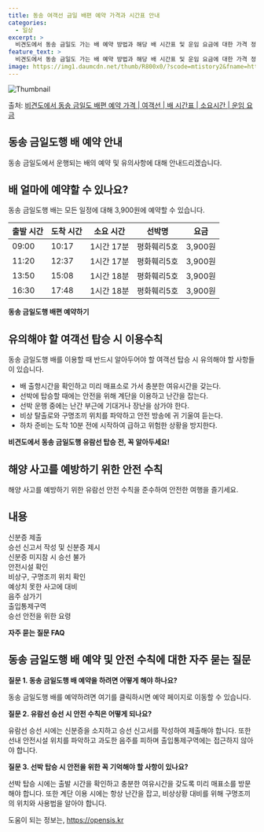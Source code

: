 ```yaml
---
title: 동송 여객선 금일 배편 예약 가격과 시간표 안내
categories:
  - 일상
excerpt: >
  비견도에서 동송 금일도 가는 배 예약 방법과 해당 배 시간표 및 운임 요금에 대한 가격 정보를 안내 드리겠습니다. 안전하고 재밋는 동송 금일도행 여행을 위해 아래 정보 참고하시기 바랍니다. 동송 금일도행 배편 예약하기 👈 클릭비견도에서 동송 금일도행 배 시간표출발 시간도착 시간소요 시간선박명요금09:0010:171시간 17분평화훼리5호3,900원11:2012:371시간 17분평화훼리5호3,900원13:5015:081시간 18분평화훼리5호3,900원16:3017:481시간 18분평화훼리5호3,900원동송 금일도행 배편 예약하기 👈 클릭비견도에서 동송 금일도행 여객선 탑승 시 이용수칙비견도에서 동송 금일도행 배를 이용할 때 반드시 알아두어야 할 여객선 탑승 시 유의해야 할 사항들이 있습니다. 중요한 내용 1..
feature_text: >
  비견도에서 동송 금일도 가는 배 예약 방법과 해당 배 시간표 및 운임 요금에 대한 가격 정보를 안내 드리겠습니다. 안전하고 재밋는 동송 금일도행 여행을 위해 아래 정보 참고하시기 바랍니다. 동송 금일도행 배편 예약하기 👈 클릭비견도에서 동송 금일도행 배 시간표출발 시간도착 시간소요 시간선박명요금09:0010:171시간 17분평화훼리5호3,900원11:2012:371시간 17분평화훼리5호3,900원13:5015:081시간 18분평화훼리5호3,900원16:3017:481시간 18분평화훼리5호3,900원동송 금일도행 배편 예약하기 👈 클릭비견도에서 동송 금일도행 여객선 탑승 시 이용수칙비견도에서 동송 금일도행 배를 이용할 때 반드시 알아두어야 할 여객선 탑승 시 유의해야 할 사항들이 있습니다. 중요한 내용 1..
image: https://img1.daumcdn.net/thumb/R800x0/?scode=mtistory2&fname=https%3A%2F%2Fblog.kakaocdn.net%2Fdn%2Fbhyr3j%2FbtsHCBjqfVz%2F0NmiGIy2sQXCKBKCy2ra3k%2Fimg.webp
---
```


![Thumbnail](https://img1.daumcdn.net/thumb/R800x0/?scode=mtistory2&fname=https%3A%2F%2Fblog.kakaocdn.net%2Fdn%2Fbhyr3j%2FbtsHCBjqfVz%2F0NmiGIy2sQXCKBKCy2ra3k%2Fimg.webp)

<p>출처: <a href="https://opensis.kr/entry/%EB%B9%84%EA%B2%AC%EB%8F%84%EC%97%90%EC%84%9C-%EB%8F%99%EC%86%A1-%EA%B8%88%EC%9D%BC%EB%8F%84-%EB%B0%B0%ED%8E%B8-%EC%98%88%EC%95%BD-%EA%B0%80%EA%B2%A9-%EC%97%AC%EA%B0%9D%EC%84%A0-%EB%B0%B0-%EC%8B%9C%EA%B0%84%ED%91%9C-%EC%86%8C%EC%9A%94%EC%8B%9C%EA%B0%84-%EC%9A%B4%EC%9E%84-%EC%9A%94%EA%B8%88" rel="dofollow">비견도에서 동송 금일도 배편 예약 가격 | 여객선 | 배 시간표 | 소요시간 | 운임 요금</a> </p>

## 동송 금일도행 배 예약 안내

동송 금일도에서 운행되는 배의 예약 및 유의사항에 대해 안내드리겠습니다.

## 배 얼마에 예약할 수 있나요?

동송 금일도행 배는 모든 일정에 대해 3,900원에 예약할 수 있습니다.

**출발 시간** | **도착 시간** | **소요 시간** | **선박명** | **요금**  
---|---|---|---|---  
09:00 | 10:17 | 1시간 17분 | 평화훼리5호 | 3,900원  
11:20 | 12:37 | 1시간 17분 | 평화훼리5호 | 3,900원  
13:50 | 15:08 | 1시간 18분 | 평화훼리5호 | 3,900원  
16:30 | 17:48 | 1시간 18분 | 평화훼리5호 | 3,900원  
  


**동송 금일도행 배편 예약하기**



## 유의해야 할 여객선 탑승 시 이용수칙

동송 금일도행 배를 이용할 때 반드시 알아두어야 할 여객선 탑승 시 유의해야 할 사항들이 있습니다.

  * 배 출항시간을 확인하고 미리 매표소로 가서 충분한 여유시간을 갖는다.
  * 선박에 탑승할 때에는 안전을 위해 계단을 이용하고 난간을 잡는다.
  * 선박 운행 중에는 난간 부근에 기대거나 장난을 삼가야 한다.
  * 비상 탈출로와 구명조끼 위치를 파악하고 안전 방송에 귀 기울여 듣는다.
  * 하차 준비는 도착 10분 전에 시작하여 급하고 위험한 상황을 방지한다.



**비견도에서 동송 금일도행 유람선 탑승 전, 꼭 알아두세요!**

## 해양 사고를 예방하기 위한 안전 수칙

해양 사고를 예방하기 위한 유람선 안전 수칙을 준수하여 안전한 여행을 즐기세요.

**내용**  
---  
신분증 제출  
승선 신고서 작성 및 신분증 제시  
신분증 미지참 시 승선 불가  
안전시설 확인  
비상구, 구명조끼 위치 확인  
예상치 못한 사고에 대비  
음주 삼가기  
출입통제구역  
승선 안전을 위한 요령  
  


**자주 묻는 질문 FAQ**

## 동송 금일도행 배 예약 및 안전 수칙에 대한 자주 묻는 질문

**질문 1. 동송 금일도행 배 예약을 하려면 어떻게 해야 하나요?**

동송 금일도행 배를 예약하려면 여기를 클릭하시면 예약 페이지로 이동할 수 있습니다.

**질문 2. 유람선 승선 시 안전 수칙은 어떻게 되나요?**

유람선 승선 시에는 신분증을 소지하고 승선 신고서를 작성하여 제출해야 합니다. 또한 선내 안전시설 위치를 파악하고 과도한 음주를 피하며
출입통제구역에는 접근하지 않아야 합니다.

**질문 3. 선박 탑승 시 안전을 위한 꼭 기억해야 할 사항이 있나요?**

선박 탑승 시에는 출발 시간을 확인하고 충분한 여유시간을 갖도록 미리 매표소를 방문해야 합니다. 또한 계단 이용 시에는 항상 난간을 잡고,
비상상황 대비를 위해 구명조끼의 위치와 사용법을 알아야 합니다.

 

도움이 되는 정보는, <a href="https://opensis.kr" rel="dofollow">https://opensis.kr</a>


